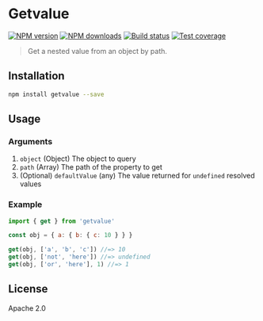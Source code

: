 # Getvalue

[![NPM version][npm-image]][npm-url]
[![NPM downloads][downloads-image]][downloads-url]
[![Build status][travis-image]][travis-url]
[![Test coverage][coveralls-image]][coveralls-url]

> Get a nested value from an object by path.

## Installation

```sh
npm install getvalue --save
```

## Usage

### Arguments

1. `object` (Object) The object to query
2. `path` (Array) The path of the property to get
3. (Optional) `defaultValue` (any) The value returned for `undefined` resolved values

### Example

```js
import { get } from 'getvalue'

const obj = { a: { b: { c: 10 } } }

get(obj, ['a', 'b', 'c']) //=> 10
get(obj, ['not', 'here']) //=> undefined
get(obj, ['or', 'here'], 1) //=> 1
```

## License

Apache 2.0

[npm-image]: https://img.shields.io/npm/v/getvalue.svg?style=flat
[npm-url]: https://npmjs.org/package/getvalue
[downloads-image]: https://img.shields.io/npm/dm/getvalue.svg?style=flat
[downloads-url]: https://npmjs.org/package/getvalue
[travis-image]: https://img.shields.io/travis/blakeembrey/getvalue.svg?style=flat
[travis-url]: https://travis-ci.org/blakeembrey/getvalue
[coveralls-image]: https://img.shields.io/coveralls/blakeembrey/getvalue.svg?style=flat
[coveralls-url]: https://coveralls.io/r/blakeembrey/getvalue?branch=master

